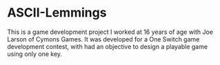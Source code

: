 # ASCII-Lemmings

This is a game development project I worked at 16 years of age with Joe Larson of Cymons Games. It was developed for a One Switch game development contest, with had an objective to design a playable game using only one key. 

